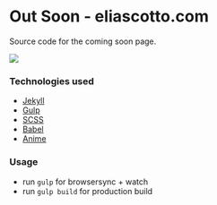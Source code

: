 # Out Soon - eliascotto.com
Source code for the coming soon page.


![](http://www.clipular.com/c/6065641298853888.png?k=8CHtwb8DcRVbXt3HjMw45JsoPhs)

### Technologies used
- [Jekyll](https://jekyllrb.com/)
- [Gulp](https://gulpjs.com/)
- [SCSS](http://sass-lang.com/)
- [Babel](https://babeljs.io/)
- [Anime](http://animejs.com/)

### Usage
- run `gulp` for browsersync + watch
- run `gulp build` for production build
